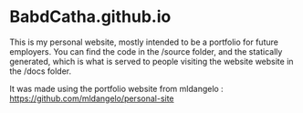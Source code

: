 # BabdCatha.github.io
This is my personal website, mostly intended to be a portfolio for future employers. You can find the code in the /source folder, and the statically generated, which is what is served to people visiting the website website in the /docs folder.

It was made using the portfolio website from mldangelo : https://github.com/mldangelo/personal-site
